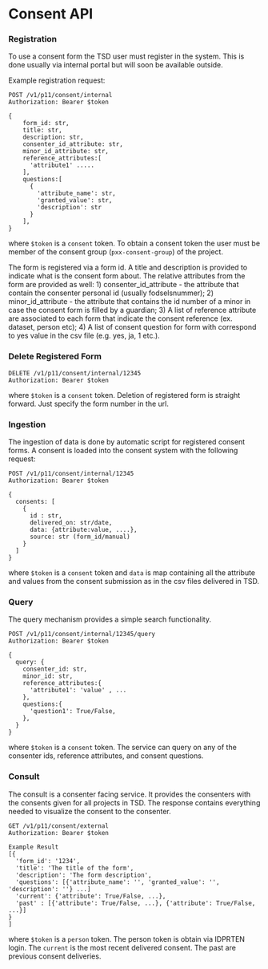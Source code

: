 
# Consent API

### Registration

To use a consent form the TSD user must register in the system. This is done usually via internal portal but will soon be available outside.

Example registration request:

```
POST /v1/p11/consent/internal
Authorization: Bearer $token

{
    form_id: str,
    title: str,
    description: str,
    consenter_id_attribute: str,
    minor_id_attribute: str,
    reference_attributes:[
      'attribute1' .....
    ],
    questions:[
      {
        'attribute_name': str,
        'granted_value': str,
        'description': str
      }
    ],
}
```

where ```$token``` is a ```consent``` token. To obtain a consent token the user must be member of the consent group (```pxx-consent-group```) of the project.

The form is registered via a form id. A title and description is provided to indicate what is the consent form about. The relative attributes from the form are provided as well: 1) consenter_id_attribute - the attribute that contain the consenter personal id (usually fodselsnummer); 2) minor_id_attribute - the attribute that contains the id number of a minor in case the consent form is filled by a guardian; 3)  A list of reference attribute are associated to each form that indicate the consent reference (ex. dataset, person etc); 4) A list of consent question for form with correspond to yes value in the csv file (e.g. yes, ja, 1 etc.).

### Delete Registered Form

```
DELETE /v1/p11/consent/internal/12345
Authorization: Bearer $token
```

where ```$token``` is a ```consent``` token. Deletion of registered form is straight forward. Just specify the form number in the url.


### Ingestion

The ingestion of data is done by automatic script for registered consent forms. A consent is loaded into the consent system with the following request:

```
POST /v1/p11/consent/internal/12345
Authorization: Bearer $token

{
  consents: [
    {
      id : str,
      delivered_on: str/date,
      data: {attribute:value, ....},
      source: str (form_id/manual)
    }
  ]
}
```
where ```$token``` is a ```consent``` token and  ```data``` is map containing all the attribute and values from the consent submission as in the csv files delivered in TSD.

### Query

The query mechanism provides a simple search functionality.

```
POST /v1/p11/consent/internal/12345/query
Authorization: Bearer $token

{
  query: {
    consenter_id: str,
    minor_id: str,
    reference_attributes:{
      'attribute1': 'value' , ...
    },
    questions:{
      'question1': True/False,
    },
  }
}
```
where ```$token``` is a ```consent``` token. The service can query on any of the consenter ids, reference attributes, and consent questions.

### Consult

The consult is a consenter facing service. It provides the consenters with the consents given for all
projects in TSD. The response contains everything needed to visualize the consent to the consenter.

```
GET /v1/p11/consent/external
Authorization: Bearer $token

Example Result
[{
  'form_id': '1234',
  'title': 'The title of the form',
  'description': 'The form description',
  'questions': [{'attribute_name': '', 'granted_value': '',  'description': ''} ...]
  'current': {'attribute': True/False, ...},
  'past' : [{'attribute': True/False, ...}, {'attribute': True/False, ...}]
}
]
```

where ```$token``` is a ```person``` token. The person token is obtain via IDPRTEN login. The  ```current``` is the most recent delivered consent. The past are previous consent deliveries.
